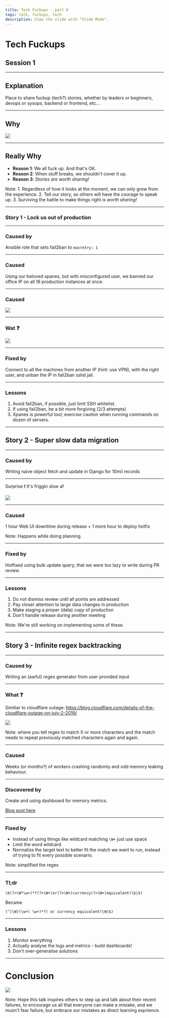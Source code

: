 ```yaml
---
title: Tech Fuckups - part 0
tags: talk, fuckups, tech
description: View the slide with "Slide Mode".
---
```


# Tech Fuckups
## Session 1

---

## Explanation

Place to share fuckup (tech?) stories, whether by leaders or beginners, devops or sysops, backend or frontend, etc...

---

## Why

![](https://media1.giphy.com/media/l2Je6ZzIdN68Y9PrO/source.gif)

---

## Really Why

- **Reason 1**: We all fuck up. And that's OK.
- **Reason 2**: When stuff breaks, we shouldn't cover it up. 
- **Reason 3**: _Stories are worth sharing!_

Note: 1. Regardless of how it looks at the moment, we can only grow from the experience. 2. Tell our story, so others will have the courage to speak up. 3. Surviving the battle to make things right _is worth sharing!_

---


### Story 1 - Lock us out of production

----

### Caused by

Ansible role that sets fail2ban to `maxretry: 1`

----

### Caused

Using our beloved xpanes, but with misconfigured user, we banned our office IP on all 16 production instances at once.

----

### Caused

![](https://pbs.twimg.com/media/ClFm_f7VEAAPL6c.jpg)

----

### Wat :question: 

![](https://user-images.githubusercontent.com/3874767/41632080-19336600-7430-11e8-96a4-eeb3c5bb5a86.gif)

----

### Fixed by

Connect to all the machines from another IP (hint: use VPN), with the right user, and unban the IP in fail2ban sshd jail.

----

### Lessons

1. Avoid fail2ban, if possible, just limit SSH whitelist.
2. If using fail2ban, be a bit more forgiving (2/3 attempts)
3. Xpanes is powerful tool; exercise caution when running commands on dozen of servers.

---

## Story 2 - Super slow data migration

----

### Caused by

Writing naive object fetch and update in Django for 10mil records

----

Surprise :exclamation: It's friggin slow af

![](https://media0.giphy.com/media/1xkMJIvxeKiDS/giphy.gif)

----

### Caused

1 hour Web UI downtime during release + 1 more hour to deploy hotfix

Note: Happens while doing planning.

----

### Fixed by

Hotfixed using bulk update query, that we were too lazy to write during PR review.

----

### Lessons

1. Do not dismiss review until all points are addressed
2. Pay closer attention to large data changes in production
3. Make staging a proper (data) copy of production
4. Don't handle release during another meeting

Note: We're still working on implementing some of these.

---

## Story 3 - Infinite regex backtracking

----

### Caused by

Writing an (awful) regex generator from user provided input

----

### What :question:

Similiar to cloudflare outage: https://blog.cloudflare.com/details-of-the-cloudflare-outage-on-july-2-2019/

![](https://blog-cloudflare-com-assets.storage.googleapis.com/2019/07/555-steps.gif)

Note: where you tell regex to match X or more characters and the match needs to repeat previously matched characters again and again.

----

### Caused

Weeks (or months?) of workers crashing randomly and odd memory leaking behaviour.

----

### Discovered by

Create and using dashboard for memory metrics.

[Blog post here](https://rebelpenguin.atlassian.net/wiki/spaces/AC/blog/2019/06/17/667189321/The+memory+leak+accident)

----

### Fixed by

- Instead of using things like wildcard matching `\W+` just use space
- Limit the word wildcard
- Normalize the target text to better fit the match we want to run, instead of trying to fit every possible scenario.

Note: simplified the regex

----

### Tl;dr

```
\b(?>\W*\w+)*?(?>\W+)or(?>\W+)currency(?>\W+)equivalent(\b|$)
```

Became

```
(^|\W)(\w+( \w+)*?) or currency equivalent(\W|$)
```

----

### Lessons

1. Monitor everything
2. Actually analyse the logs and metrics - build dashboards!
3. Don't over-generalise solutions

---

# Conclusion

![](https://media.giphy.com/media/xT5LMFNXUV9CnytDt6/giphy.gif)

Note: Hope this talk inspires others to step up and talk about their recent failures, to encourage us all that everyone can make a mistake, and we musn't fear failure, but embrace our mistakes as direct learning exprience.
